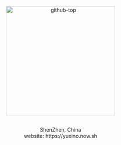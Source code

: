 <div align="center">
  <br>
  <br>
  <img src="https://user-images.githubusercontent.com/12481935/87399718-58241400-c5ea-11ea-82e6-b42bbdd5815b.png" alt="github-top" title="github-top" width="300px">
  <br>
  <br>
  <p>ShenZhen, China <br> website: https://yuxino.now.sh</p>
</div>
